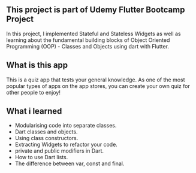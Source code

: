 
## This project is part of Udemy Flutter Bootcamp Project

In this project, I implemented  Stateful and Stateless Widgets as well as learning about the fundamental building blocks of Object Oriented Programming (OOP) - Classes and Objects using dart with Flutter.

## What is this app

This is a quiz app that tests your general knowledge. As one of the most popular types of apps on the app stores, you can create your own quiz for other people to enjoy!

## What i learned

- Modularising code into separate classes.
- Dart classes and objects.
- Using class constructors.
- Extracting Widgets to refactor your code.
- private and public modifiers in Dart.
- How to use Dart lists.
- The difference between var, const and final.
